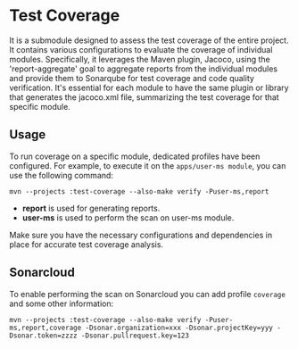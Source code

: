 # Test Coverage

It is a submodule designed to assess the test coverage of the entire project. It contains various configurations to evaluate the coverage of individual modules. Specifically, it leverages the Maven plugin, Jacoco, using the 'report-aggregate' goal to aggregate reports from the individual modules and provide them to Sonarqube for test coverage and code quality verification. It's essential for each module to have the same plugin or library that generates the jacoco.xml file, summarizing the test coverage for that specific module.

## Usage

To run coverage on a specific module, dedicated profiles have been configured. For example, to execute it on the `apps/user-ms module`, you can use the following command:

```shell script
mvn --projects :test-coverage --also-make verify -Puser-ms,report
```

* **report** is used for generating reports.
* **user-ms** is used to perform the scan on user-ms module.

Make sure you have the necessary configurations and dependencies in place for accurate test coverage analysis.

## Sonarcloud

To enable performing the scan on Sonarcloud you can add profile `coverage` and some other information:

```shell script
mvn --projects :test-coverage --also-make verify -Puser-ms,report,coverage -Dsonar.organization=xxx -Dsonar.projectKey=yyy -Dsonar.token=zzzz -Dsonar.pullrequest.key=123
```
